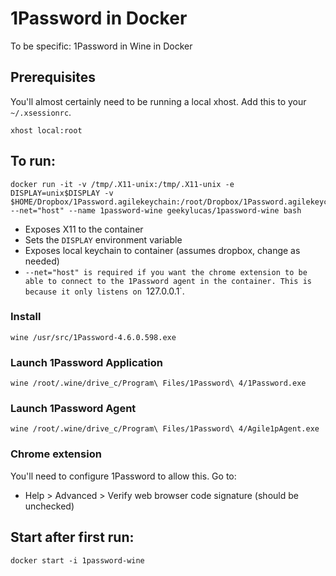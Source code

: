 # 1Password in Docker

To be specific: 1Password in Wine in Docker

## Prerequisites

You'll almost certainly need to be running a local xhost. Add this to your `~/.xsessionrc`.

```
xhost local:root
```

## To run:

```
docker run -it -v /tmp/.X11-unix:/tmp/.X11-unix -e DISPLAY=unix$DISPLAY -v $HOME/Dropbox/1Password.agilekeychain:/root/Dropbox/1Password.agilekeychain --net="host" --name 1password-wine geekylucas/1password-wine bash
```

- Exposes X11 to the container
- Sets the `DISPLAY` environment variable
- Exposes local keychain to container (assumes dropbox, change as needed)
- `--net="host" is required if you want the chrome extension to be able to connect to the 1Password agent in the container. This is because it only listens on `127.0.0.1`.

### Install

```
wine /usr/src/1Password-4.6.0.598.exe
```

### Launch 1Password Application

```
wine /root/.wine/drive_c/Program\ Files/1Password\ 4/1Password.exe
```

### Launch 1Password Agent

```
wine /root/.wine/drive_c/Program\ Files/1Password\ 4/Agile1pAgent.exe
```

### Chrome extension

You'll need to configure 1Password to allow this. Go to:

- Help > Advanced > Verify web browser code signature (should be unchecked)

## Start after first run:

```
docker start -i 1password-wine
```
